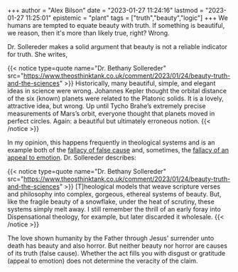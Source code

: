 +++
author = "Alex Bilson"
date = "2023-01-27 11:24:16"
lastmod = "2023-01-27 11:25:01"
epistemic = "plant"
tags = ["truth","beauty","logic"]
+++
We humans are tempted to equate beauty with truth. If something is beautiful, we reason, then it's more than likely true, right? Wrong.

Dr. Sollereder makes a solid argument that beauty is not a reliable indicator for truth. She writes,

{{< notice type=quote name="Dr. Bethany Sollereder" src="https://www.theosthinktank.co.uk/comment/2023/01/24/beauty-truth-and-the-sciences" >}}
Historically, many beautiful, simple, and elegant ideas in science were wrong. Johannes Kepler thought the orbital distance of the six (known) planets were related to the Platonic solids. It is a lovely, attractive idea, but wrong. Up until Tycho Brahe’s extremely precise measurements of Mars’s orbit, everyone thought that planets moved in perfect circles. Again: a beautiful but ultimately erroneous notion.
{{< /notice >}}

In my opinion, this happens frequently in theological systems and is an example both of the [fallacy of false cause](https://yourlogicalfallacyis.com/false-cause) and, sometimes, the [fallacy of an appeal to emotion](https://yourlogicalfallacyis.com/appeal-to-emotion). Dr. Sollereder describes:

{{< notice type=quote name="Dr. Bethany Sollereder" src="https://www.theosthinktank.co.uk/comment/2023/01/24/beauty-truth-and-the-sciences" >}}
[T]heological models that weave scripture verses and philosophy into complex, gorgeous, ethereal systems of beauty. But, like the fragile beauty of a snowflake, under the heat of scrutiny, these systems simply melt away. I still remember the thrill of an early foray into Dispensational theology, for example, but later discarded it wholesale.
{{< /notice >}}

The love shown humanity by the Father through Jesus' surrender unto death has beauty and also horror. But neither beauty nor horror are causes of its truth (false cause). Whether the act fills you with disgust or gratitude (appeal to emotion) does not determine the veracity of the claim.
